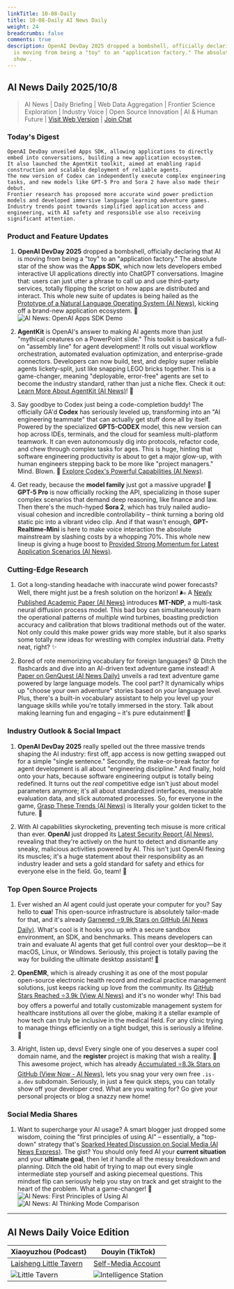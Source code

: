 ```yaml
---
linkTitle: 10-08-Daily
title: 10-08-Daily AI News Daily
weight: 24
breadcrumbs: false
comments: true
description: OpenAI DevDay 2025 dropped a bombshell, officially declaring that AI
  is moving from being a "toy" to an "application factory." The absolute star of the
  show .
---
```

## AI News Daily 2025/10/8

> AI News | Daily Briefing | Web Data Aggregation | Frontier Science Exploration | Industry Voice | Open Source Innovation | AI & Human Future | [Visit Web Version](https://ai.hubtoday.app/) | [Join Chat](https://raw.githubusercontent.com/justlovemaki/CloudFlare-AI-Insight-Daily/main/docs/images/wechat.png)

### **Today's Digest**

```
OpenAI DevDay unveiled Apps SDK, allowing applications to directly embed into conversations, building a new application ecosystem.
It also launched the AgentKit toolkit, aimed at enabling rapid construction and scalable deployment of reliable agents.
The new version of Codex can independently execute complex engineering tasks, and new models like GPT-5 Pro and Sora 2 have also made their debut.
Frontier research has proposed more accurate wind power prediction models and developed immersive language learning adventure games.
Industry trends point towards simplified application access and engineering, with AI safety and responsible use also receiving significant attention.
```

### Product and Feature Updates

1.  **OpenAI DevDay 2025** dropped a bombshell, officially declaring that AI is moving from being a "toy" to an "application factory." The absolute star of the show was the **Apps SDK**, which now lets developers embed interactive UI applications directly into ChatGPT conversations. Imagine that: users can just utter a phrase to call up and use third-party services, totally flipping the script on how apps are distributed and interact. This whole new suite of updates is being hailed as the [Prototype of a Natural Language Operating System (AI News)](https://openai.com/devday/), kicking off a brand-new application ecosystem. 🤯<br/>![AI News: OpenAI Apps SDK Demo](https://source.hubtoday.app/images/2025/10/news_01k6zpc692ffx8kmp6md4t84qw.avif)<br/>

2.  **AgentKit** is OpenAI's answer to making AI agents more than just "mythical creatures on a PowerPoint slide." This toolkit is basically a full-on "assembly line" for agent development! It rolls out visual workflow orchestration, automated evaluation optimization, and enterprise-grade connectors. Developers can now build, test, and deploy super reliable agents lickety-split, just like snapping LEGO bricks together. This is a game-changer, meaning "deployable, error-free" agents are set to become the industry standard, rather than just a niche flex. Check it out: [Learn More About AgentKit (AI News)](https://www.xiaohu.ai/c/xiaohu-ai/openai-devday-2025-ai-ai)! 🚀

3.  Say goodbye to Codex just being a code-completion buddy! The officially GA'd **Codex** has seriously leveled up, transforming into an "AI engineering teammate" that can actually get stuff done all by itself. Powered by the specialized **GPT5-CODEX** model, this new version can hop across IDEs, terminals, and the cloud for seamless multi-platform teamwork. It can even autonomously dig into protocols, refactor code, and chew through complex tasks for ages. This is huge, hinting that software engineering productivity is about to get a major glow-up, with human engineers stepping back to be more like "project managers." Mind. Blown. 🤯 [Explore Codex's Powerful Capabilities (AI News)](https://openai.com/devday/).

4.  Get ready, because the **model family** just got a massive upgrade! 💪 **GPT-5 Pro** is now officially rocking the API, specializing in those super complex scenarios that demand deep reasoning, like finance and law. Then there's the much-hyped **Sora 2**, which has truly nailed audio-visual cohesion and incredible controllability – think turning a boring old static pic into a vibrant video clip. And if that wasn't enough, **GPT-Realtime-Mini** is here to make voice interaction the absolute mainstream by slashing costs by a whopping 70%. This whole new lineup is giving a huge boost to [Provided Strong Momentum for Latest Application Scenarios (AI News)](https://www.xiaohu.ai/c/xiaohu-ai/openai-devday-2025-ai-ai).

### Cutting-Edge Research

1.  Got a long-standing headache with inaccurate wind power forecasts? Well, there might just be a fresh solution on the horizon! 🌬️ A [Newly Published Academic Paper (AI News)](https://arxiv.org/abs/2510.03419) introduces **MT-NDP**, a multi-task neural diffusion process model. This bad boy can simultaneously learn the operational patterns of *multiple* wind turbines, boasting prediction accuracy and calibration that blows traditional methods out of the water. Not only could this make power grids way more stable, but it also sparks some totally new ideas for wrestling with complex industrial data. Pretty neat, right? ✨

2.  Bored of rote memorizing vocabulary for foreign languages? 😫 Ditch the flashcards and dive into an AI-driven text adventure game instead! A [Paper on GenQuest (AI News Daily)](https://arxiv.org/abs/2510.04498) unveils a rad text adventure game powered by large language models. The cool part? It dynamically whips up "choose your own adventure" stories based on *your* language level. Plus, there's a built-in vocabulary assistant to help you level up your language skills while you're totally immersed in the story. Talk about making learning fun and engaging – it's pure edutainment! 🎉

### Industry Outlook & Social Impact

1.  **OpenAI DevDay 2025** really spelled out the three massive trends shaping the AI industry: first off, app access is now getting swapped out for a simple "single sentence." Secondly, the make-or-break factor for agent development is all about "engineering discipline." And finally, hold onto your hats, because software engineering output is totally being redefined. It turns out the *real* competitive edge isn't just about model parameters anymore; it's all about standardized interfaces, measurable evaluation data, and slick automated processes. So, for everyone in the game, [Grasp These Trends (AI News)](https://www.xiaohu.ai/c/xiaohu-ai/openai-devday-2025-ai-ai) is literally your golden ticket to the future. 🚀

2.  With AI capabilities skyrocketing, preventing tech misuse is more critical than ever. **OpenAI** just dropped its [Latest Security Report (AI News)](https://openai.com/global-affairs/disrupting-malicious-uses-of-ai-october-2025), revealing that they're actively on the hunt to detect and dismantle any sneaky, malicious activities powered by AI. This isn't just OpenAI flexing its muscles; it's a huge statement about their responsibility as an industry leader and sets a gold standard for safety and ethics for everyone else in the field. Go, team! 💪

### Top Open Source Projects

1.  Ever wished an AI agent could just operate your computer for you? Say hello to **cua**! This open-source infrastructure is absolutely tailor-made for that, and it's already [Garnered ⭐9.9k Stars on GitHub (AI News Daily)](https://github.com/trycua/cua). What's cool is it hooks you up with a secure sandbox environment, an SDK, and benchmarks. This means developers can train and evaluate AI agents that get full control over your desktop—be it macOS, Linux, or Windows. Seriously, this project is totally paving the way for building the ultimate desktop assistant! 🤖

2.  **OpenEMR**, which is already crushing it as one of the most popular open-source electronic health record and medical practice management solutions, just keeps racking up love from the community. Its [GitHub Stars Reached ⭐3.9k (View AI News)](https://github.com/openemr/openemr) and it's no wonder why! This bad boy offers a powerful and totally customizable management system for healthcare institutions all over the globe, making it a stellar example of how tech can truly be inclusive in the medical field. For any clinic trying to manage things efficiently on a tight budget, this is seriously a lifeline. 💖

3.  Alright, listen up, devs! Every single one of you deserves a super cool domain name, and the **register** project is making that wish a reality. 🎉 This awesome project, which has already [Accumulated ⭐8.3k Stars on GitHub (View Now - AI News)](https://github.com/is-a-dev/register), lets you snag your very own free `.is-a.dev` subdomain. Seriously, in just a few quick steps, you can totally show off your developer cred. What are you waiting for? Go give your personal projects or blog a snazzy new home!

### Social Media Shares

1.  Want to supercharge your AI usage? A smart blogger just dropped some wisdom, coining the "first principles of using AI" – essentially, a "top-down" strategy that's [Sparked Heated Discussion on Social Media (AI News Express)](https://x.com/JamesGoong/status/1975397777418166489). The gist? You should only feed AI your **current situation** and your **ultimate goal**, then let *it* handle all the messy breakdown and planning. Ditch the old habit of trying to map out every single intermediate step yourself and asking piecemeal questions. This mindset flip can seriously help you stay on track and get straight to the heart of the problem. What a game-changer! 🧠<br/>![AI News: First Principles of Using AI](https://source.hubtoday.app/images/2025/10/news_01k6zpc999fm1tc87378ea450a.avif)<br/>![AI News: AI Thinking Mode Comparison](https://source.hubtoday.app/images/2025/10/news_01k6zpce35f6ns9096pp7bd8ta.avif)

---

## **AI News Daily Voice Edition**

| **Xiaoyuzhou (Podcast)** | **Douyin (TikTok)** |
| --- | --- |
| [Laisheng Little Tavern](https://www.xiaoyuzhoufm.com/podcast/683c62b7c1ca9cf575a5030e) | [Self-Media Account](https://www.douyin.com/user/MS4wLjABAAAAwpwqPQlu38sO38VyWgw9ZjDEnN4bMR5j8x111UxpseHR9DpB6-CveI5KRXOWuFwG)|
| ![Little Tavern](https://source.hubtoday.app/logo/f959f7984e9163fc50d3941d79a7f262.md.png) | ![Intelligence Station](https://source.hubtoday.app/logo/7fc30805eeb831e1e2baa3a240683ca3.md.png) |